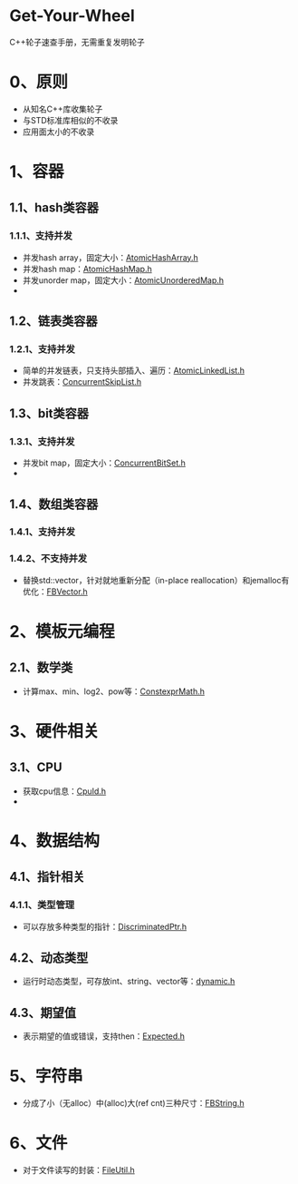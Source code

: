 # Get-Your-Wheel
C++轮子速查手册，无需重复发明轮子


# 0、原则
* 从知名C++库收集轮子
* 与STD标准库相似的不收录
* 应用面太小的不收录


# 1、容器
## 1.1、hash类容器
### 1.1.1、支持并发 
* 并发hash array，固定大小：[AtomicHashArray.h](https://github.com/facebook/folly/blob/main/folly/AtomicHashArray.h)
* 并发hash map：[AtomicHashMap.h](https://github.com/facebook/folly/blob/main/folly/AtomicHashMap.h)
* 并发unorder map，固定大小：[AtomicUnorderedMap.h](https://github.com/facebook/folly/blob/main/folly/AtomicUnorderedMap.h)
* 
## 1.2、链表类容器
### 1.2.1、支持并发 
* 简单的并发链表，只支持头部插入、遍历：[AtomicLinkedList.h](https://github.com/facebook/folly/blob/main/folly/AtomicLinkedList.h)
* 并发跳表：[ConcurrentSkipList.h](https://github.com/facebook/folly/blob/main/folly/ConcurrentSkipList.h)

## 1.3、bit类容器
### 1.3.1、支持并发 
* 并发bit map，固定大小：[ConcurrentBitSet.h](https://github.com/facebook/folly/blob/main/folly/ConcurrentBitSet.h)
* 

## 1.4、数组类容器
### 1.4.1、支持并发 
### 1.4.2、不支持并发 
* 替换std::vector，针对就地重新分配（in-place reallocation）和jemalloc有优化：[FBVector.h](https://github.com/facebook/folly/blob/main/folly/FBVector.h)

# 2、模板元编程
## 2.1、数学类
* 计算max、min、log2、pow等：[ConstexprMath.h](https://github.com/facebook/folly/blob/main/folly/ConstexprMath.h)


# 3、硬件相关
## 3.1、CPU
* 获取cpu信息：[CpuId.h](https://github.com/facebook/folly/blob/main/folly/CpuId.h)
* 


# 4、数据结构
## 4.1、指针相关
### 4.1.1、类型管理
* 可以存放多种类型的指针：[DiscriminatedPtr.h](https://github.com/facebook/folly/blob/main/folly/DiscriminatedPtr.h)

## 4.2、动态类型
* 运行时动态类型，可存放int、string、vector等：[dynamic.h](https://github.com/facebook/folly/blob/main/folly/dynamic.h)

## 4.3、期望值
* 表示期望的值或错误，支持then：[Expected.h](https://github.com/facebook/folly/blob/main/folly/Expected.h)


# 5、字符串
* 分成了小（无alloc）中(alloc)大(ref cnt)三种尺寸：[FBString.h](https://github.com/facebook/folly/blob/main/folly/FBString.h)


# 6、文件
* 对于文件读写的封装：[FileUtil.h](https://github.com/facebook/folly/blob/main/folly/FileUtil.h)
